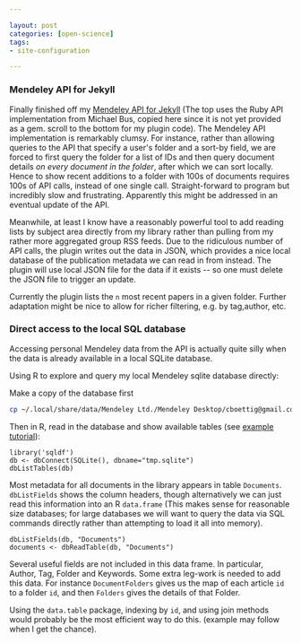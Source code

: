```yaml
---

layout: post
categories: [open-science]
tags:
- site-configuration

---
```



### Mendeley API for Jekyll

Finally finished off my [Mendeley API for Jekyll](https://github.com/cboettig/labnotebook/blob/7f7137fbdd4ca2eed86765b61561c283b4cd5811/_plugins/jekyll-labnotebook-plugins/mendeley.rb)  (The top uses the Ruby API implementation from Michael Bus, copied here since it is not yet provided as a gem. scroll to the bottom for my plugin code).  The Mendeley API implementation is remarkably clumsy.  For instance, rather than allowing queries to the API that specify a user's folder and a sort-by field, we are forced to first query the folder for a list of IDs and then query document details _on every document in the folder_, after which we can sort locally.  Hence to show recent additions to a folder with 100s of documents requires 100s of API calls, instead of one single call.  Straight-forward to program but incredibly slow and frustrating.  Apparently this might be addressed in an eventual update of the API. 

Meanwhile, at least I know have a reasonably powerful tool to add reading lists by subject area directly from my library rather than pulling from my rather more aggregated group RSS feeds.  Due to the ridiculous number of API calls, the plugin writes out the data in JSON, which provides a nice local database of the publication metadata we can read in from instead.  The plugin will use local JSON file for the data if it exists -- so one must delete the JSON file to trigger an update.  

Currently the plugin lists the `n` most recent papers in a given folder.  Further adaptation might be nice to allow for richer filtering, e.g. by tag,author, etc.  



### Direct access to the local SQL database

Accessing personal Mendeley data from the API is actually quite silly when the data is already available in a local SQLite database.  

Using R to explore and query my local Mendeley sqlite database directly:

Make a copy of the database first

```bash
cp ~/.local/share/data/Mendeley Ltd./Mendeley Desktop/cboettig@gmail.com@www.mendeley.com.sqlite tmp.sqlite
```

Then in R, read in the database and show available tables (see [example tutorial](http://sandymuspratt.blogspot.com/2012/11/r-and-sqlite-part-1.html)):

```{r}
library('sqldf')
db <- dbConnect(SQLite(), dbname="tmp.sqlite")
dbListTables(db)
```

Most metadata for all documents in the library appears in table `Documents`.  `dbListFields` shows the column headers, though alternatively we can just read this information into an R `data.frame` (This makes sense for reasonable size databases; for large databases we will want to query the data via SQL commands directly rather than attempting to load it all into memory).  

```{r}
dbListFields(db, "Documents")
documents <- dbReadTable(db, "Documents")
```

Several useful fields are not included in this data frame. In particular, Author, Tag, Folder and Keywords. Some extra leg-work is needed to add this data.  For instance `DocumentFolders` gives us the map of each article `id` to a folder `id`, and then `Folders` gives the details of that Folder. 

Using the `data.table` package, indexing by `id`, and using join methods would probably be the most efficient way to do this. (example may follow when I get the chance).   



